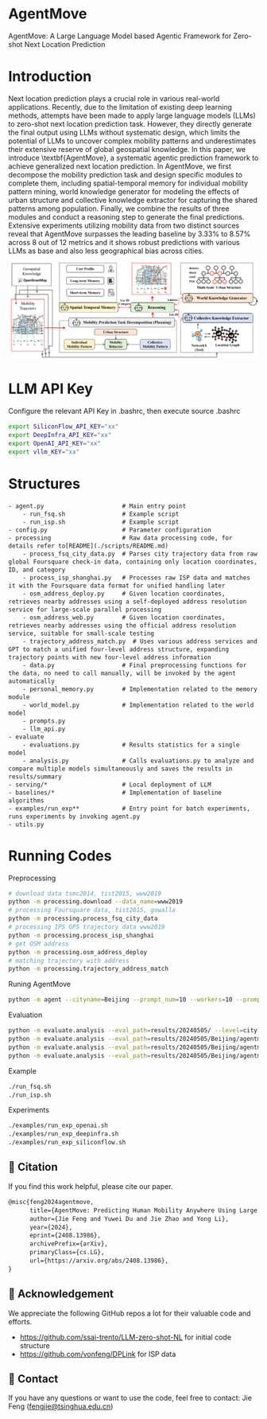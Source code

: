 # AgentMove
AgentMove: A Large Language Model based Agentic Framework for Zero-shot Next Location Prediction

# Introduction
Next location prediction plays a crucial role in various real-world applications. Recently, due to the limitation of existing deep learning methods, attempts have been made to apply large language models (LLMs) to zero-shot next location prediction task. However, they directly generate the final output using LLMs without systematic design, which limits the potential of LLMs to uncover complex mobility patterns and underestimates their extensive reserve of global geospatial knowledge. In this paper, we introduce \textbf{AgentMove}, a systematic agentic prediction framework to achieve generalized next location prediction. 
In AgentMove, we first decompose the mobility prediction task and design specific modules to complete them, including spatial-temporal memory for individual mobility pattern mining, world knowledge generator for modeling the effects of urban structure and collective knowledge extractor for capturing the shared patterns among population. Finally, we combine the results of three modules and conduct a reasoning step to generate the final predictions. 
Extensive experiments utilizing mobility data from two distinct sources reveal that AgentMove surpasses the leading baseline by 3.33\% to 8.57\% across 8 out of 12 metrics and it shows robust predictions with various LLMs as base and also less geographical bias across cities.

![](./assets/framework.png)

# LLM API Key
Configure the relevant API Key in .bashrc, then execute source .bashrc
```bash
export SiliconFlow_API_KEY="xx"
export DeepInfra_API_KEY="xx"
export OpenAI_API_KEY="xx"
export vllm_KEY="xx"
```

# Structures
```
- agent.py                      # Main entry point
    - run_fsq.sh                # Example script
    - run_isp.sh                # Example script
- config.py                     # Parameter configuration
- processing                    # Raw data processing code, for details refer to[README](./scripts/README.md)
    - process_fsq_city_data.py  # Parses city trajectory data from raw global Foursquare check-in data, containing only location coordinates, ID, and category
    - process_isp_shanghai.py   # Processes raw ISP data and matches it with the Foursquare data format for unified handling later
    - osm_address_deploy.py     # Given location coordinates, retrieves nearby addresses using a self-deployed address resolution service for large-scale parallel processing
    - osm_address_web.py        # Given location coordinates, retrieves nearby addresses using the official address resolution service, suitable for small-scale testing
    - trajectory_address_match.py  # Uses various address services and GPT to match a unified four-level address structure, expanding trajectory points with new four-level address information
    - data.py                   # Final preprocessing functions for the data, no need to call manually, will be invoked by the agent automatically
    - personal_memory.py        # Implementation related to the memory module
    - world_model.py            # Implementation related to the world model
    - prompts.py                
    - llm_api.py                
- evaluate
    - evaluations.py            # Results statistics for a single model
    - analysis.py               # Calls evaluations.py to analyze and compare multiple models simultaneously and saves the results in results/summary
- serving/*                     # Local deployment of LLM
- baselines/*                   # Implementation of baseline algorithms
- examples/run_exp**            # Entry point for batch experiments, runs experiments by invoking agent.py
- utils.py                      
```

# Running Codes
Preprocessing
```bash
# download data tsmc2014, tist2015, www2019
python -m processing.download --data_name=www2019
# processing Foursquare data, tist2015, gowalla
python -m processing.process_fsq_city_data
# processing IPS GPS trajectory data www2019
python -m processing.process_isp_shanghai
# get OSM address
python -m processing.osm_address_deploy
# matching trajectory with address
python -m processing.trajectory_address_match
```
Runing AgentMove
```bash
python -m agent --cityname=Beijing --prompt_num=10 --workers=10 --prompt_type=agent_move_v6 --model_name=llama3-8b
```
Evaluation
```bash
python -m evaluate.analysis --eval_path=results/20240505/ --level=city
python -m evaluate.analysis --eval_path=results/20240505/Beijing/agentmove/ --level=agent
python -m evaluate.analysis --eval_path=results/20240505/Beijing/agentmove/llama3-8b/ --level=llm
python -m evaluate.analysis --eval_path=results/20240505/Beijing/agentmove/llama3-8b/agent_move_v6/ --level=prompt
```
Example
```bash
./run_fsq.sh
./run_isp.sh
```
Experiments
```bash
./examples/run_exp_openai.sh
./examples/run_exp_deepinfra.sh
./examples/run_exp_siliconflow.sh
```

## 🌟 Citation

If you find this work helpful, please cite our paper.

```latex
@misc{feng2024agentmove,
      title={AgentMove: Predicting Human Mobility Anywhere Using Large Language Model based Agentic Framework}, 
      author={Jie Feng and Yuwei Du and Jie Zhao and Yong Li},
      year={2024},
      eprint={2408.13986},
      archivePrefix={arXiv},
      primaryClass={cs.LG},
      url={https://arxiv.org/abs/2408.13986}, 
}
```

## 👏 Acknowledgement

We appreciate the following GitHub repos a lot for their valuable code and efforts.
- https://github.com/ssai-trento/LLM-zero-shot-NL for initial code structure
- https://github.com/vonfeng/DPLink for ISP data

## 📩 Contact

If you have any questions or want to use the code, feel free to contact:
Jie Feng (fengjie@tsinghua.edu.cn)
